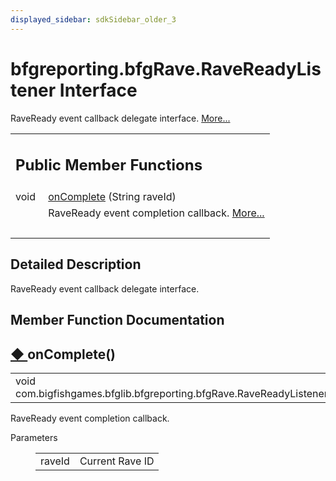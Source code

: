 ```yaml
---
displayed_sidebar: sdkSidebar_older_3
---
```

# bfgreporting.bfgRave.RaveReadyListener Interface 

<div class="contents">RaveReady event callback delegate interface.    <a href="interfacecom_1_1bigfishgames_1_1bfglib_1_1bfgreporting_1_1bfg_rave_1_1_rave_ready_listener.html#details">More...</a><table class="memberdecls"><tr class="heading"><td colspan="2"><h2 class="groupheader"><a id="pub-methods" name="pub-methods"></a> Public Member Functions</h2></td></tr><tr class="memitem:ae154bba80e4bdd62639c642a1e7b59bc"><td class="memItemLeft" align="right" valign="top">void&#160;</td><td class="memItemRight" valign="bottom"><a class="el" href="interfacecom_1_1bigfishgames_1_1bfglib_1_1bfgreporting_1_1bfg_rave_1_1_rave_ready_listener.html#ae154bba80e4bdd62639c642a1e7b59bc">onComplete</a> (String raveId)</td></tr><tr class="memdesc:ae154bba80e4bdd62639c642a1e7b59bc"><td class="mdescLeft">&#160;</td><td class="mdescRight">RaveReady event completion callback.  <a href="interfacecom_1_1bigfishgames_1_1bfglib_1_1bfgreporting_1_1bfg_rave_1_1_rave_ready_listener.html#ae154bba80e4bdd62639c642a1e7b59bc">More...</a><br /></td></tr><tr class="separator:ae154bba80e4bdd62639c642a1e7b59bc"><td class="memSeparator" colspan="2">&#160;</td></tr></table><a name="details" id="details"></a><h2 class="groupheader">Detailed Description</h2><div class="textblock">RaveReady event callback delegate interface. </div><h2 class="groupheader">Member Function Documentation</h2><a id="ae154bba80e4bdd62639c642a1e7b59bc" name="ae154bba80e4bdd62639c642a1e7b59bc"></a><h2 class="memtitle"><span class="permalink"><a href="#ae154bba80e4bdd62639c642a1e7b59bc">&#9670;&nbsp;</a></span>onComplete()</h2><div class="memitem"><div class="memproto"><table class="memname"><tr><td class="memname">void com.bigfishgames.bfglib.bfgreporting.bfgRave.RaveReadyListener.onComplete </td><td>(</td><td class="paramtype">String&#160;</td><td class="paramname"><em>raveId</em></td><td>)</td><td></td></tr></table></div><div class="memdoc">RaveReady event completion callback. <dl class="params"><dt>Parameters</dt><dd><table class="params"><tr><td class="paramname">raveId</td><td>Current Rave ID </td></tr></table></dd></dl></div></div></div> 
